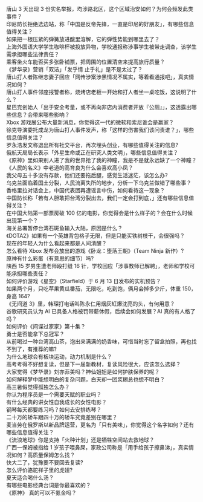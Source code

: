 唐山 3 天出现 3 份实名举报，均涉路北区，这个区域治安如何？为何会频发此类事件？  
印尼防长拒绝选边站，称「中国是反帝先锋，一直是印尼的好朋友」，有哪些信息值得关注？  
如果把一根压紧的弹簧放进酸里溶解，它的弹性势能到哪里去了？  
上海外国语大学学生咖啡杯被投放异物，学校通报称涉事学生被带走调查，该学生需承担哪些法律责任？  
乘客坐火车能否买多张卧铺票，把周围的位置清空来提高旅行质量？  
《梦华录》营销「双洁」「发乎情 止乎礼」是不是太过了？  
唐山打人者陈继志妻子回应「网传涉案涉黑情况不属实，等着看通报吧」，真实情况如何？  
唐山打人事件邻座报警者称，烧烤店老板一开始和打人者坐一桌吃饭，这说明了什么？  
星巴克创始人「出于安全考量，或不再向非店内消费者开放『公厕』」，这透露出哪些信息？会带来哪些影响？  
Xbox 游戏展公布大量新消息，你觉得这一代的微软和索尼谁会是赢家？  
徐克导演委托成龙为唐山打人事件发声，称「这样的伤害我们该问责谁？」，哪些信息值得关注？  
罗永浩发文称退出所有社交平台，再次埋头创业，有哪些值得关注的信息?  
俄航天局局长表示「外星生命或正在研究人类文明」，哪些信息值得关注？  
《原神》里如果别人进了我的世界抢了我的神瞳，我是不是就永远缺了一个神瞳？  
《人民的名义》中老道的高育良为什么会喜欢高小凤？  
我父母五十多没有存款，他们还要拖后腿，感觉生活迷茫，该怎么办?  
乌克兰面临着国土分裂，人民流离失所的地步，分析一下乌克兰做错了哪些事？  
香格里拉对话会上，中国代表团再遭谣言中伤，如何看待这一现象？  
中国防长称「若有人胆敢把台湾分裂出去，我们一定会打到底，」还有哪些信息值得关注？  
在中国大陆第一部票房破 100 亿的电影，你觉得会是什么样子的？会在什么时候出现第一个？  
海关总署暂停台湾石斑鱼输入大陆，原因是什么？  
《DOTA2》如果有一个英雄背包格子无限，但是只能买铁树枝干，会很强吗？  
现在的年轻人为什么看起来都是人间清醒？  
怎么看待 Xbox 发布会放出的游戏《卧龙：堕落王朝》（Team Ninja 新作）?  
原神有什么彩蛋（有意思的细节）吗?  
陕西 15 岁男生遭老师殴打缝 16 针，学校回应「涉事教师已解聘」，老师和学校可能承担哪些责任？  
如何评价游戏《星空》（Starfield）于 6 月 13 日发布的实机预告？  
如果两个月，只吃苹果黄瓜番茄，无限吃，吃到饱，俩月会掉多少斤，体重 150，身高 164?  
《无间道 3》里，韩琛打电话叫陈永仁用烟灰缸爆沈亮的头，有何用意？  
谷歌研究员认为 AI 已具备人格被罚带薪休假，后续会如何发展？AI 真的有人格了吗？  
如何评价《间谍过家家》第十集？  
勇士是否能拿下总冠军？  
从前喝过一种台湾高山茶，泡出来满满的奶香味，可惜当时忘了留盒拍照，再也找不到了，有推荐的嘛?  
为什么地球会有板块运动，动力机制是什么？  
高考考得不好想复读，但是下一届新教材，复读风险很大，应该怎么选择？  
大家觉得《梦华录》刘亦菲美吗？神仙姐姐是如何护肤保养的呢？  
如何解释梦中能想明白的复杂问题，白天却一团浆糊总也想不明白？  
高三暑假觉得孤独怎么办？  
你认为程序员是一个需要天赋的职业吗？  
有什么经典的讲女性自我成长的女性电影？  
钢琴每天都要练习吗？如何去安排练琴？  
二十万的轿车跟四十万的轿车究竟差别在哪里？  
麦当劳在俄罗斯以新品牌运营，更名为「只有美味」，你觉得这个名字如何？还有哪些信息值得关注？  
《流浪地球》你是支持「火种计划」还是牺牲空间站去救地球？  
广西一保姆被指给 1 岁孩子喂鼻屎，家政公司称是「用手给孩子擦鼻涕」，真实情况如何？高质量保姆怎么找？  
快大二了，犹豫要不要回去复读?  
怎么评价骆驼祥子里的虎妞?  
夏天适合喝什么汤？  
有哪些电影经典台词是你最喜欢的？  
《原神》 真的可以不氪金吗？  
